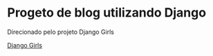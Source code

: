 # Progeto de blog utilizando Django

Direcionado pelo projeto Django Girls

[Django Girls](https://tutorial.djangogirls.org/pt/)
